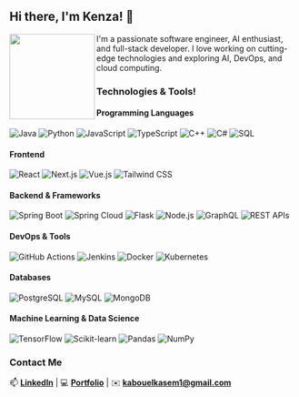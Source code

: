 ## Hi there, I'm Kenza! 👋

<img src="(https://github.com/user-attachments/assets/6e16e108-4b0c-4f84-b1d6-2e807feb42e8)" width="150" height="150" align="left" />

I'm a passionate software engineer, AI enthusiast, and full-stack developer. I love working on cutting-edge technologies and exploring AI, DevOps, and cloud computing.

### Technologies & Tools!


#### **Programming Languages**
![Java](https://img.shields.io/badge/Java-%23ED8B00.svg?style=for-the-badge&logo=openjdk&logoColor=white)
![Python](https://img.shields.io/badge/Python-%2314354C.svg?style=for-the-badge&logo=python&logoColor=white)
![JavaScript](https://img.shields.io/badge/JavaScript-%23F7DF1E.svg?style=for-the-badge&logo=javascript&logoColor=black)
![TypeScript](https://img.shields.io/badge/TypeScript-%23007ACC.svg?style=for-the-badge&logo=typescript&logoColor=white)
![C++](https://img.shields.io/badge/C%2B%2B-%2300599C.svg?style=for-the-badge&logo=c%2B%2B&logoColor=white)
![C#](https://img.shields.io/badge/C%23-%23239120.svg?style=for-the-badge&logo=csharp&logoColor=white)
![SQL](https://img.shields.io/badge/SQL-%230074C1.svg?style=for-the-badge&logo=mysql&logoColor=white)

#### **Frontend**
![React](https://img.shields.io/badge/React-%2361DAFB.svg?style=for-the-badge&logo=react&logoColor=white)
![Next.js](https://img.shields.io/badge/Next.js-%23000000.svg?style=for-the-badge&logo=next.js&logoColor=white)
![Vue.js](https://img.shields.io/badge/Vue.js-%234FC08D.svg?style=for-the-badge&logo=vue.js&logoColor=white)
![Tailwind CSS](https://img.shields.io/badge/TailwindCSS-%2338B2AC.svg?style=for-the-badge&logo=tailwind-css&logoColor=white)

#### **Backend & Frameworks**
![Spring Boot](https://img.shields.io/badge/Spring_Boot-%236DB33F.svg?style=for-the-badge&logo=spring&logoColor=white)
![Spring Cloud](https://img.shields.io/badge/Spring_Cloud-%236DB33F.svg?style=for-the-badge&logo=spring&logoColor=white)
![Flask](https://img.shields.io/badge/Flask-%23000000.svg?style=for-the-badge&logo=flask&logoColor=white)
![Node.js](https://img.shields.io/badge/Node.js-%23339933.svg?style=for-the-badge&logo=node.js&logoColor=white)
![GraphQL](https://img.shields.io/badge/GraphQL-%23E10098.svg?style=for-the-badge&logo=graphql&logoColor=white)
![REST APIs](https://img.shields.io/badge/REST-APIs-%23007ACC.svg?style=for-the-badge)

#### **DevOps & Tools**
![GitHub Actions](https://img.shields.io/badge/GitHub_Actions-%232671E5.svg?style=for-the-badge&logo=github-actions&logoColor=white)
![Jenkins](https://img.shields.io/badge/Jenkins-%23D24939.svg?style=for-the-badge&logo=jenkins&logoColor=white)
![Docker](https://img.shields.io/badge/Docker-%230db7ed.svg?style=for-the-badge&logo=docker&logoColor=white)
![Kubernetes](https://img.shields.io/badge/Kubernetes-%23326CE5.svg?style=for-the-badge&logo=kubernetes&logoColor=white)

#### **Databases**
![PostgreSQL](https://img.shields.io/badge/PostgreSQL-%23316192.svg?style=for-the-badge&logo=postgresql&logoColor=white)
![MySQL](https://img.shields.io/badge/MySQL-%234479A1.svg?style=for-the-badge&logo=mysql&logoColor=white)
![MongoDB](https://img.shields.io/badge/MongoDB-%2347A248.svg?style=for-the-badge&logo=mongodb&logoColor=white)

#### **Machine Learning & Data Science**
![TensorFlow](https://img.shields.io/badge/TensorFlow-%23FF6F00.svg?style=for-the-badge&logo=tensorflow&logoColor=white)
![Scikit-learn](https://img.shields.io/badge/Scikit_Learn-%23F7931E.svg?style=for-the-badge&logo=scikit-learn&logoColor=white)
![Pandas](https://img.shields.io/badge/Pandas-%23150458.svg?style=for-the-badge&logo=pandas&logoColor=white)
![NumPy](https://img.shields.io/badge/NumPy-%23013243.svg?style=for-the-badge&logo=numpy&logoColor=white)

### Contact Me
📫 **[LinkedIn](https://www.linkedin.com/in/kenza-abou-el-kasem/)**  |  💻 **[Portfolio](https://kenza-abou-el-kasem.netlify.app/)**  |  ✉️ **kabouelkasem1@gmail.com**
